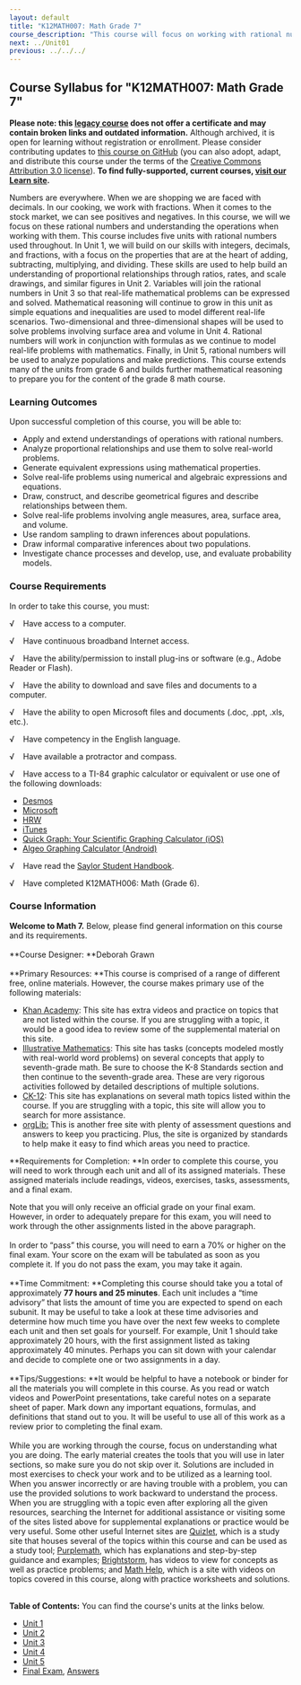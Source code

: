 ```yaml
---
layout: default
title: "K12MATH007: Math Grade 7"
course_description: "This course will focus on working with rational numbers, integers, decimals, and fractions, variables, two- and three-dimensional shapes, and mathematical reasoning."
next: ../Unit01
previous: ../../../
---
```

Course Syllabus for "K12MATH007: Math Grade 7"
----------------------------------------------

**Please note: this [legacy course](https://sayloracademy.zendesk.com/hc/en-us/articles/206089967) does not offer a certificate and may contain 
broken links and outdated information.** Although archived, it is open 
for learning without registration or enrollment. Please consider contributing 
updates to [this course on GitHub](https://github.com/saylordotorg/course_k12math007) 
(you can also adopt, adapt, and distribute this course under the terms of 
the [Creative Commons Attribution 3.0 license](http://creativecommons.org/licenses/by/3.0/)). **To find fully-supported, current courses, [visit our 
Learn site](https://learn.saylor.org).**

Numbers are everywhere. When we are shopping we are faced with decimals.
In our cooking, we work with fractions. When it comes to the stock
market, we can see positives and negatives. In this course, we will we
focus on these rational numbers and understanding the operations when
working with them. This course includes five units with rational numbers
used throughout. In Unit 1, we will build on our skills with integers,
decimals, and fractions, with a focus on the properties that are at the
heart of adding, subtracting, multiplying, and dividing. These skills
are used to help build an understanding of proportional relationships
through ratios, rates, and scale drawings, and similar figures in Unit
2. Variables will join the rational numbers in Unit 3 so that real-life
mathematical problems can be expressed and solved. Mathematical
reasoning will continue to grow in this unit as simple equations and
inequalities are used to model different real-life scenarios.
Two-dimensional and three-dimensional shapes will be used to solve
problems involving surface area and volume in Unit 4. Rational numbers
will work in conjunction with formulas as we continue to model real-life
problems with mathematics. Finally, in Unit 5, rational numbers will be
used to analyze populations and make predictions. This course extends
many of the units from grade 6 and builds further mathematical reasoning
to prepare you for the content of the grade 8 math course.

### Learning Outcomes

Upon successful completion of this course, you will be able to:

-   Apply and extend understandings of operations with rational numbers.
-   Analyze proportional relationships and use them to solve real-world
    problems.
-   Generate equivalent expressions using mathematical properties.
-   Solve real-life problems using numerical and algebraic expressions
    and equations.
-   Draw, construct, and describe geometrical figures and describe
    relationships between them.
-   Solve real-life problems involving angle measures, area, surface
    area, and volume.
-   Use random sampling to drawn inferences about populations.
-   Draw informal comparative inferences about two populations.
-   Investigate chance processes and develop, use, and evaluate
    probability models.

### Course Requirements

In order to take this course, you must:  
  
 √    Have access to a computer.  
  
 √    Have continuous broadband Internet access.  
  
 √    Have the ability/permission to install plug-ins or software (e.g.,
Adobe Reader or Flash).  
  
 √    Have the ability to download and save files and documents to a
computer.  
  
 √    Have the ability to open Microsoft files and documents (.doc,
.ppt, .xls, etc.).  
  
 √    Have competency in the English language.  
  
 √    Have available a protractor and compass.  
  
 √    Have access to a TI-84 graphic calculator or equivalent or use one
of the following downloads: 

-   [Desmos](https://www.desmos.com/calculator)
-   [Microsoft](http://www.microsoft.com/en-us/download/details.aspx?id=15702#Instructions)
-   [HRW](http://my.hrw.com/math06_07/nsmedia/tools/Graph_Calculator/graphCalc.html)
-   [iTunes](https://itunes.apple.com/us/app/free-graphing-calculator/id378009553?mt=8)
-   [Quick Graph: Your Scientific Graphing
    Calculator (iOS)](https://itunes.apple.com/us/app/quick-graph/id292412367?mt=8)
-   [Algeo Graphing
    Calculator (Android)](https://play.google.com/store/apps/details?id=com.algeo.algeo&hl=en)

√    Have read the [Saylor Student
Handbook](https://resources.saylor.org/archived/wp-content/uploads/2012/05/Saylor-StudentHandbook.pdf).  
  
 √    Have completed K12MATH006: Math (Grade 6).

### Course Information

**Welcome to Math 7.** Below, please find general information on this
course and its requirements.  
    
 **Course Designer: **Deborah Grawn  
    
 **Primary Resources: **This course is comprised of a range of different
free, online materials. However, the course makes primary use of the
following materials:

-   [Khan Academy](https://www.khanacademy.org/): This site has extra
    videos and practice on topics that are not listed within the course.
    If you are struggling with a topic, it would be a good idea to
    review some of the supplemental material on this site.
-   [Illustrative
    Mathematics](http://www.illustrativemathematics.org/): This site has
    tasks (concepts modeled mostly with real-world word problems) on
    several concepts that apply to seventh-grade math. Be sure to choose
    the K-8 Standards section and then continue to the seventh-grade
    area. These are very rigorous activities followed by detailed
    descriptions of multiple solutions.
-   [CK-12](http://www.ck12.org/student/): This site has explanations on
    several math topics listed within the course. If you are struggling
    with a topic, this site will allow you to search for more
    assistance.
-   [orgLib:](http://orglib.com/home.aspx) This is another free site
    with plenty of assessment questions and answers to keep you
    practicing. Plus, the site is organized by standards to help make it
    easy to find which areas you need to practice.

**Requirements for Completion: **In order to complete this course, you
will need to work through each unit and all of its assigned materials.
These assigned materials include readings, videos, exercises, tasks,
assessments, and a final exam.  
  
 Note that you will only receive an official grade on your final exam.
However, in order to adequately prepare for this exam, you will need to
work through the other assignments listed in the above paragraph.  
    
 In order to “pass” this course, you will need to earn a 70% or higher
on the final exam. Your score on the exam will be tabulated as soon as
you complete it. If you do not pass the exam, you may take it again.  
    
 **Time Commitment: **Completing this course should take you a total of
approximately **77 **hours and 25 minutes****. Each unit includes a
“time advisory” that lists the amount of time you are expected to spend
on each subunit. It may be useful to take a look at these time
advisories and determine how much time you have over the next few weeks
to complete each unit and then set goals for yourself. For example, Unit
1 should take approximately 20 hours, with the first assignment listed
as taking approximately 40 minutes. Perhaps you can sit down with your
calendar and decide to complete one or two assignments in a day.  
    
 **Tips/Suggestions: **It would be helpful to have a notebook or binder
for all the materials you will complete in this course. As you read or
watch videos and PowerPoint presentations, take careful notes on a
separate sheet of paper. Mark down any important equations, formulas,
and definitions that stand out to you. It will be useful to use all of
this work as a review prior to completing the final exam.  
    
 While you are working through the course, focus on understanding what
you are doing. The early material creates the tools that you will use in
later sections, so make sure you do not skip over it. Solutions are
included in most exercises to check your work and to be utilized as a
learning tool. When you answer incorrectly or are having trouble with a
problem, you can use the provided solutions to work backward to
understand the process. When you are struggling with a topic even after
exploring all the given resources, searching the Internet for additional
assistance or visiting some of the sites listed above for supplemental
explanations or practice would be very useful. Some other useful
Internet sites are [Quizlet](http://www.quizlet.com/), which is a study
site that houses several of the topics within this course and can be
used as a study tool; [Purplemath](http://www.purplemath.com/), which
has explanations and step-by-step guidance and
examples; [Brightstorm](http://www.brightstorm.com/math), has videos to
view for concepts as well as practice problems; and [Math
Help](http://www.mathhelp.com/), which is a site with videos on topics
covered in this course, along with practice worksheets and solutions.  
    

**Table of Contents:** You can find the course's units at the links below.

- [Unit 1](https://legacy.saylor.org/k12math007/Unit01/)
- [Unit 2](https://legacy.saylor.org/k12math007/Unit02/)
- [Unit 3](https://legacy.saylor.org/k12math007/Unit03/)
- [Unit 4](https://legacy.saylor.org/k12math007/Unit04/)
- [Unit 5](https://legacy.saylor.org/k12math007/Unit05/)
- [Final Exam](http://saylordotorg.github.io/LegacyExams/K12/K12MATH007/K12MATH007-FinalExam.html), [Answers](http://saylordotorg.github.io/LegacyExams/K12/K12MATH007/K12MATH007-FinalExam-Answers.html)
